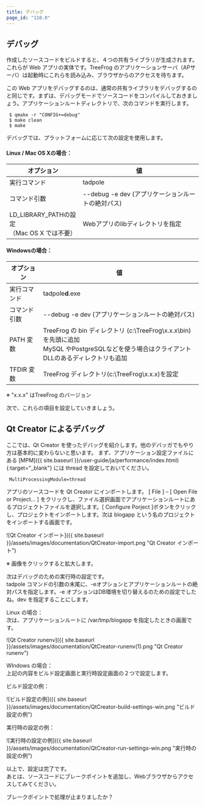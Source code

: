 ```yaml
---
title: デバッグ
page_id: "110.0"
---
```


## デバッグ

作成したソースコードをビルドすると、４つの共有ライブラリが生成されます。これらが Web アプリの実体です。TreeFrog のアプリケーションサーバ（APサーバ）は起動時にこれらを読み込み、ブラウザからのアクセスを待ちます。

この Web アプリをデバッグするのは、通常の共有ライブラリをデバッグするのと同じです。まずは、デバッグモードでソースコードをコンパイルしておきましょう。アプリケーションルートディレクトリで、次のコマンドを実行します。

```
 $ qmake -r "CONFIG+=debug"
 $ make clean
 $ make
```

デバッグでは、プラットフォームに応じて次の設定を使用します。

#### Linux / Mac OS Xの場合：

| オプション                                    | 値                                          |
|-----------------------------------------------|------------------------------------------------|
| 実行コマンド                                   | tadpole                                        |
| コマンド引数                                  | \--debug -e dev (アプリケーションルートの絶対パス) |
| LD_LIBRARY_PATHの設定<br>（Mac OS X では不要） | Webアプリのlibディレクトリを指定  |


#### Windowsの場合：

| オプション     | 値                                                            |
|---------------|---------------------------------------------------------------|
|  実行コマンド  | tadpole**d**.exe                                             |
| コマンド引数   | \--debug -e dev (アプリケーションルートの絶対パス)             |
| PATH 変数      | TreeFrog の bin ディレクトリ (c:\TreeFrog\x.x.x\bin) を先頭に追加<br>MySQL やPostgreSQLなどを使う場合はクライアントDLLのあるディレクトリも追加 |
| TFDIR 変数    | TreeFrog ディレクトリ(c:\TreeFrog\x.x.x)を設定 |

※ "x.x.x" はTreeFrog のバージョン

次で、これらの項目を設定していきましょう。
 
## Qt Creator によるデバッグ

ここでは、Qt Creator を使ったデバッグを紹介します。他のデバッガでもやり方は基本的に変わらないと思います。
まず、アプリケーション設定ファイルにある [MPM]({{ site.baseurl }}/user-guide/ja/performance/index.html){:target="_blank"} には thread を設定しておいてください。

```
 MultiProcessingModule=thread
```

アプリのソースコードを Qt Creator にインポートします。 [ File ] – [ Open File or Project... ] をクリックし、ファイル選択画面でアプリケーションルートにあるプロジェクトファイルを選択します。[ Configure Porject ]ボタンをクリックし、プロジェクトをインポートします。次は blogapp という名のプロジェクトをインポートする画面です。

<div class="img-center" markdown="1">

![Qt Creator インポート]({{ site.baseurl }}/assets/images/documentation/QtCreator-import.png "Qt Creator インポート")

</div>

※ 画像をクリックすると拡大します。

次はデバッグのための実行時の設定です。<br>
tadpole コマンドの引数の末尾に、-eオプションとアプリケーションルートの絶対パスを指定します。-e オプションはDB環境を切り替えるのための設定でしたね。dev を指定することにします。
 
Linux の場合：<br>
次は、アプリケーションルートに /var/tmp/blogapp を指定したときの画面です。

<div class="img-center" markdown="1">

![Qt Creator runenv]({{ site.baseurl }}/assets/images/documentation/QtCreator-runenv(1).png "Qt Creator runenv")

</div>

WIndows の場合：<br>
上記の内容をビルド設定画面と実行時設定画面の２つで設定します。

ビルド設定の例：

<div class="img-center" markdown="1">

![ビルド設定の例]({{ site.baseurl }}/assets/images/documentation/QtCreator-build-settings-win.png "ビルド設定の例")

</div>

実行時の設定の例：

<div class="img-center" markdown="1">

![実行時の設定の例]({{ site.baseurl }}/assets/images/documentation/QtCreator-run-settings-win.png "実行時の設定の例")

</div>
 
以上で、設定は完了です。<br>
あとは、ソースコードにブレークポイントを追加し、Webブラウザからアクセスしてみてください。

ブレークポイントで処理が止まりましたか？